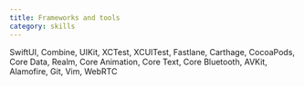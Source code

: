 ```yaml
---
title: Frameworks and tools
category: skills
---
```


SwiftUI, Combine, UIKit, XCTest, XCUITest, Fastlane, Carthage, CocoaPods, Core Data, Realm, Core Animation, Core Text, Core Bluetooth, AVKit, Alamofire, Git, Vim, WebRTC
